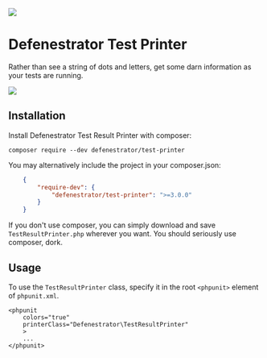 
![](https://raw.githubusercontent.com/defenestrator/test-printer/master/assets/images/copacetic-face.png)

# Defenestrator Test Printer

Rather than see a string of dots and letters, get some darn information as your tests are running. 

![](https://raw.githubusercontent.com/defenestrator/test-printer/master/assets/images/screenshot.png)

## Installation

Install Defenestrator Test Result Printer with composer:

	composer require --dev defenestrator/test-printer

You may alternatively include the project in your composer.json:

```json
	{
		"require-dev": {
			"defenestrator/test-printer": ">=3.0.0"
		}
	}
```

If you don't use composer, you can simply download and save `TestResultPrinter.php` wherever you want. 
You should seriously use composer, dork.

## Usage

To use the `TestResultPrinter` class,  specify it in the root `<phpunit>` element of `phpunit.xml`. 

```
<phpunit
    colors="true"
    printerClass="Defenestrator\TestResultPrinter"
    >
    ...
</phpunit>
```
